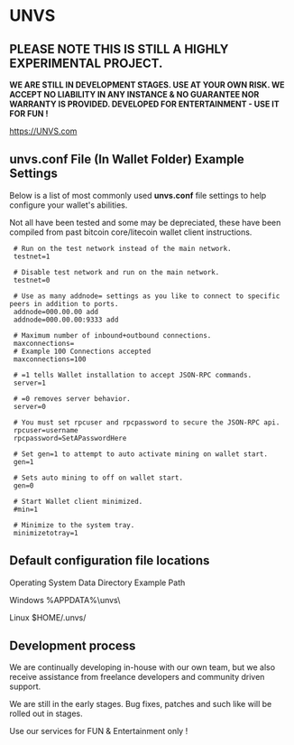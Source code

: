 UNVS 
=============

<b>PLEASE NOTE THIS IS STILL A HIGHLY EXPERIMENTAL PROJECT. 
----------------
WE ARE STILL IN DEVELOPMENT STAGES. USE AT YOUR OWN RISK. WE ACCEPT NO LIABILITY IN ANY INSTANCE & NO GUARANTEE NOR WARRANTY IS PROVIDED. DEVELOPED FOR ENTERTAINMENT - USE IT FOR FUN !</b>

https://UNVS.com


unvs.conf File (In Wallet Folder) Example Settings
----------------

Below is a list of most commonly used **unvs.conf** file settings to help configure your wallet's abilities.

Not all have been tested and some may be depreciated, these have been compiled from past bitcoin core/litecoin wallet client instructions.

```
 # Run on the test network instead of the main network.
 testnet=1
 
 # Disable test network and run on the main network.
 testnet=0
 
 # Use as many addnode= settings as you like to connect to specific peers in addition to ports.
 addnode=000.00.00 add
 addnode=000.00.00:9333 add

 # Maximum number of inbound+outbound connections.
 maxconnections=
 # Example 100 Connections accepted
 maxconnections=100
 
 # =1 tells Wallet installation to accept JSON-RPC commands.
 server=1
 
 # =0 removes server behavior.
 server=0
 
 # You must set rpcuser and rpcpassword to secure the JSON-RPC api.
 rpcuser=username
 rpcpassword=SetAPasswordHere
 
 # Set gen=1 to attempt to auto activate mining on wallet start.
 gen=1
 
 # Sets auto mining to off on wallet start.
 gen=0
 
 # Start Wallet client minimized.
 #min=1
 
 # Minimize to the system tray.
 minimizetotray=1 
```

Default configuration file locations
-----------------------------------

Operating System	Data Directory	Example Path

Windows	%APPDATA%\unvs\	

Linux	$HOME/.unvs/



Development process
-------------------

We are continually developing in-house with our own team, but we also receive assistance from freelance developers and community driven support.

We are still in the early stages. Bug fixes, patches and such like will be rolled out in stages. 

Use our services for FUN & Entertainment only !
